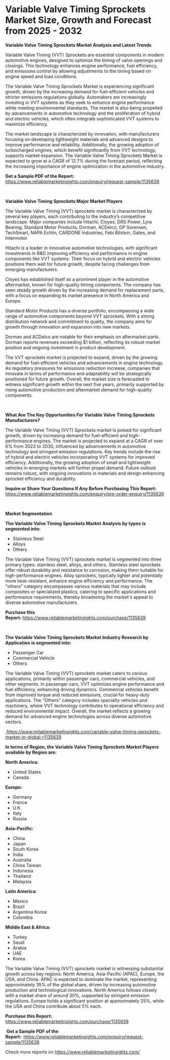 <p><h1>Variable Valve Timing Sprockets Market Size, Growth and Forecast from 2025 - 2032</h1></p><p><strong>Variable Valve Timing Sprockets Market Analysis and Latest Trends</strong></p>
<p><p>Variable Valve Timing (VVT) Sprockets are essential components in modern automotive engines, designed to optimize the timing of valve openings and closings. This technology enhances engine performance, fuel efficiency, and emissions control by allowing adjustments to the timing based on engine speed and load conditions.</p><p>The Variable Valve Timing Sprockets Market is experiencing significant growth, driven by the increasing demand for fuel-efficient vehicles and stricter emissions regulations globally. Automakers are increasingly investing in VVT systems as they seek to enhance engine performance while meeting environmental standards. The market is also being propelled by advancements in automotive technology and the proliferation of hybrid and electric vehicles, which often integrate sophisticated VVT systems to maximize efficiency.</p><p>The market landscape is characterized by innovation, with manufacturers focusing on developing lightweight materials and advanced designs to improve performance and reliability. Additionally, the growing adoption of turbocharged engines, which benefit significantly from VVT technology, supports market expansion. The Variable Valve Timing Sprockets Market is expected to grow at a CAGR of 12.7% during the forecast period, reflecting the increasing importance of engine optimization in the automotive industry.</p></p>
<p><strong>Get a Sample PDF of the Report:&nbsp;</strong> <a href="https://www.reliablemarketinsights.com/enquiry/request-sample/1135639?utm_campaign=3164&utm_medium=2&utm_source=Github&utm_content=ia&utm_term=25032025&utm_id=variable-valve-timing-sprockets">https://www.reliablemarketinsights.com/enquiry/request-sample/1135639</a></p>
<p>&nbsp;</p>
<p><strong>Variable Valve Timing Sprockets Major Market Players</strong></p>
<p><p>The Variable Valve Timing (VVT) sprockets market is characterized by several key players, each contributing to the industry’s competitive landscape. Major companies include Hitachi, Cloyes, DRS Power, Lyra Bearing, Standard Motor Products, Dorman, ACDelco, GP Sorensen, TechSmart, NAPA Echlin, CARDONE Industries, Febi Bilstein, Gates, and Intermotor. </p><p>Hitachi is a leader in innovative automotive technologies, with significant investments in R&D improving efficiency and performance in engine components like VVT systems. Their focus on hybrid and electric vehicles positions them well for future growth, despite facing challenges from emerging manufacturers.</p><p>Cloyes has established itself as a prominent player in the automotive aftermarket, known for high-quality timing components. The company has seen steady growth driven by the increasing demand for replacement parts, with a focus on expanding its market presence in North America and Europe.</p><p>Standard Motor Products has a diverse portfolio, encompassing a wide range of automotive components beyond VVT sprockets. With a strong distribution network and commitment to quality, the company aims for growth through innovation and expansion into new markets.</p><p>Dorman and ACDelco are notable for their emphasis on aftermarket parts. Dorman reports revenues exceeding $1 billion, reflecting its robust market position and ongoing investment in product development.</p><p>The VVT sprockets market is projected to expand, driven by the growing demand for fuel-efficient vehicles and advancements in engine technology. As regulatory pressures for emissions reduction increase, companies that innovate in terms of performance and adaptability will be strategically positioned for future growth. Overall, the market size is forecasted to witness significant growth within the next five years, primarily supported by rising automotive production and aftermarket demand for high-quality components.</p></p>
<p>&nbsp;</p>
<p><strong>What Are The Key Opportunities For Variable Valve Timing Sprockets Manufacturers?</strong></p>
<p><p>The Variable Valve Timing (VVT) Sprockets market is poised for significant growth, driven by increasing demand for fuel-efficient and high-performance engines. The market is projected to expand at a CAGR of over 6% from 2023 to 2030, influenced by advancements in automotive technology and stringent emission regulations. Key trends include the rise of hybrid and electric vehicles incorporating VVT systems for improved efficiency. Additionally, the growing adoption of small and lightweight vehicles in emerging markets will further propel demand. Future outlook remains robust, with ongoing innovations in materials and design enhancing sprocket efficiency and durability.</p></p>
<p><strong>Inquire or Share Your Questions If Any Before Purchasing This Report:</strong> <a href="https://www.reliablemarketinsights.com/enquiry/pre-order-enquiry/1135639?utm_campaign=3164&utm_medium=2&utm_source=Github&utm_content=ia&utm_term=25032025&utm_id=variable-valve-timing-sprockets">https://www.reliablemarketinsights.com/enquiry/pre-order-enquiry/1135639</a></p>
<p>&nbsp;</p>
<p><strong>Market Segmentation</strong></p>
<p><strong>The Variable Valve Timing Sprockets Market Analysis by types is segmented into:</strong></p>
<p><ul><li>Stainless Steel</li><li>Alloys</li><li>Others</li></ul></p>
<p><p>The Variable Valve Timing (VVT) sprockets market is segmented into three primary types: stainless steel, alloys, and others. Stainless steel sprockets offer robust durability and resistance to corrosion, making them suitable for high-performance engines. Alloy sprockets, typically lighter and potentially more heat-resistant, enhance engine efficiency and performance. The "others" category encompasses various materials that may include composites or specialized plastics, catering to specific applications and performance requirements, thereby broadening the market's appeal to diverse automotive manufacturers.</p></p>
<p><strong>Purchase this Report:&nbsp;</strong><a href="https://www.reliablemarketinsights.com/purchase/1135639?utm_campaign=3164&utm_medium=2&utm_source=Github&utm_content=ia&utm_term=25032025&utm_id=variable-valve-timing-sprockets">https://www.reliablemarketinsights.com/purchase/1135639</a></p>
<p>&nbsp;</p>
<p><strong>The Variable Valve Timing Sprockets Market Industry Research by Application is segmented into:</strong></p>
<p><ul><li>Passenger Car</li><li>Commercial Vehicle</li><li>Others</li></ul></p>
<p><p>The Variable Valve Timing (VVT) sprockets market caters to various applications, primarily within passenger cars, commercial vehicles, and other segments. In passenger cars, VVT optimizes engine performance and fuel efficiency, enhancing driving dynamics. Commercial vehicles benefit from improved torque and reduced emissions, crucial for heavy-duty applications. The "Others" category includes specialty vehicles and machinery, where VVT technology contributes to operational efficiency and reduced environmental impact. Overall, the market reflects a growing demand for advanced engine technologies across diverse automotive sectors.</p></p>
<p><a href="https://www.reliablemarketinsights.com/variable-valve-timing-sprockets-market-in-global-r1135639?utm_campaign=3164&utm_medium=2&utm_source=Github&utm_content=ia&utm_term=25032025&utm_id=variable-valve-timing-sprockets">&nbsp;https://www.reliablemarketinsights.com/variable-valve-timing-sprockets-market-in-global-r1135639</a></p>
<p><strong>In terms of Region, the Variable Valve Timing Sprockets Market Players available by Region are:</strong></p>
<p>
    <p> <strong> North America: </strong>
        <ul>
            <li>United States</li>
            <li>Canada</li>
        </ul>
        </p> 
    <p> <strong> Europe: </strong>
        <ul>
            <li>Germany</li>
            <li>France</li>
            <li>U.K.</li>
            <li>Italy</li>
            <li>Russia</li>
        </ul>
        </p> 
    <p> <strong> Asia-Pacific: </strong>
        <ul>
            <li>China</li>
            <li>Japan</li>
            <li>South Korea</li>
            <li>India</li>
            <li>Australia</li>
            <li>China Taiwan</li>
            <li>Indonesia</li>
            <li>Thailand</li>
            <li>Malaysia</li>
        </ul>
        </p> 
    <p> <strong> Latin America: </strong>
        <ul>
            <li>Mexico</li>
            <li>Brazil</li>
            <li>Argentina Korea</li>
            <li>Colombia</li>
        </ul>
        </p> 
    <p> <strong> Middle East & Africa: </strong>
        <ul>
            <li>Turkey</li>
            <li>Saudi</li>
            <li>Arabia</li>
            <li>UAE</li>
            <li>Korea</li>
        </ul>
    </p>
    </p>
<p><p>The Variable Valve Timing (VVT) sprockets market is witnessing substantial growth across key regions: North America, Asia-Pacific (APAC), Europe, the USA, and China. APAC is expected to dominate the market, representing approximately 35% of the global share, driven by increasing automotive production and technological innovations. North America follows closely with a market share of around 30%, supported by stringent emission regulations. Europe holds a significant position at approximately 25%, while the USA and China contribute about 5% each.</p></p>
<p><strong>Purchase this Report: </strong><a href="https://www.reliablemarketinsights.com/purchase/1135639?utm_campaign=3164&utm_medium=2&utm_source=Github&utm_content=ia&utm_term=25032025&utm_id=variable-valve-timing-sprockets">https://www.reliablemarketinsights.com/purchase/1135639</a></p>
<p>&nbsp;<strong>Get a Sample PDF of the Report:&nbsp;&nbsp;</strong><a href="https://www.reliablemarketinsights.com/enquiry/request-sample/1135639?utm_campaign=3164&utm_medium=2&utm_source=Github&utm_content=ia&utm_term=25032025&utm_id=variable-valve-timing-sprockets">https://www.reliablemarketinsights.com/enquiry/request-sample/1135639</a></p>
<p><strong></strong></p>
<p>Check more reports on <a href="https://www.reliablemarketinsights.com/?utm_campaign=3164&utm_medium=2&utm_source=Github&utm_content=ia&utm_term=25032025&utm_id=variable-valve-timing-sprockets">https://www.reliablemarketinsights.com/</a></p>